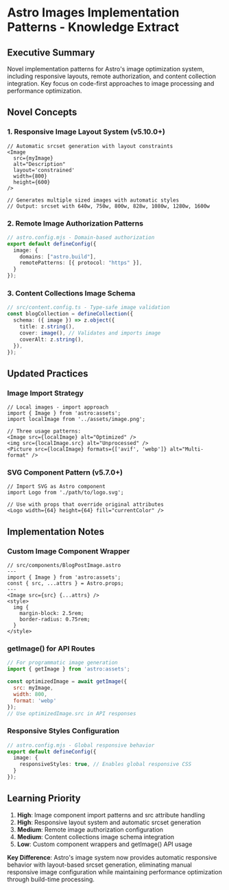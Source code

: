 # Astro Images Implementation Patterns - Knowledge Extract

## Executive Summary
Novel implementation patterns for Astro's image optimization system, including responsive layouts, remote authorization, and content collection integration. Key focus on code-first approaches to image processing and performance optimization.

## Novel Concepts

### 1. Responsive Image Layout System (v5.10.0+)
```astro
// Automatic srcset generation with layout constraints
<Image 
  src={myImage} 
  alt="Description" 
  layout='constrained' 
  width={800} 
  height={600} 
/>

// Generates multiple sized images with automatic styles
// Output: srcset with 640w, 750w, 800w, 828w, 1080w, 1280w, 1600w
```

### 2. Remote Image Authorization Patterns
```ts
// astro.config.mjs - Domain-based authorization
export default defineConfig({
  image: {
    domains: ["astro.build"],
    remotePatterns: [{ protocol: "https" }],
  }
});
```

### 3. Content Collections Image Schema
```ts
// src/content.config.ts - Type-safe image validation
const blogCollection = defineCollection({
  schema: ({ image }) => z.object({
    title: z.string(),
    cover: image(), // Validates and imports image
    coverAlt: z.string(),
  }),
});
```

## Updated Practices

### Image Import Strategy
```astro
// Local images - import approach
import { Image } from 'astro:assets';
import localImage from '../assets/image.png';

// Three usage patterns:
<Image src={localImage} alt="Optimized" />
<img src={localImage.src} alt="Unprocessed" />
<Picture src={localImage} formats={['avif', 'webp']} alt="Multi-format" />
```

### SVG Component Pattern (v5.7.0+)
```astro
// Import SVG as Astro component
import Logo from './path/to/logo.svg';

// Use with props that override original attributes
<Logo width={64} height={64} fill="currentColor" />
```

## Implementation Notes

### Custom Image Component Wrapper
```astro
// src/components/BlogPostImage.astro
---
import { Image } from 'astro:assets';
const { src, ...attrs } = Astro.props;
---
<Image src={src} {...attrs} />
<style>
  img {
    margin-block: 2.5rem;
    border-radius: 0.75rem;
  }
</style>
```

### getImage() for API Routes
```js
// For programmatic image generation
import { getImage } from 'astro:assets';

const optimizedImage = await getImage({
  src: myImage,
  width: 800,
  format: 'webp'
});
// Use optimizedImage.src in API responses
```

### Responsive Styles Configuration
```ts
// astro.config.mjs - Global responsive behavior
export default defineConfig({
  image: {
    responsiveStyles: true, // Enables global responsive CSS
  }
});
```

## Learning Priority

1. **High**: Image component import patterns and src attribute handling
2. **High**: Responsive layout system and automatic srcset generation  
3. **Medium**: Remote image authorization configuration
4. **Medium**: Content collections image schema integration
5. **Low**: Custom component wrappers and getImage() API usage

**Key Difference**: Astro's image system now provides automatic responsive behavior with layout-based srcset generation, eliminating manual responsive image configuration while maintaining performance optimization through build-time processing.